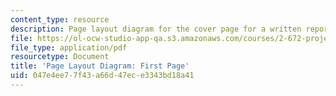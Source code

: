 ```yaml
---
content_type: resource
description: Page layout diagram for the cover page for a written report.
file: https://ol-ocw-studio-app-qa.s3.amazonaws.com/courses/2-672-project-laboratory-spring-2009/047e4ee77f43a66d47ece3343bd18a41_first.pdf
file_type: application/pdf
resourcetype: Document
title: 'Page Layout Diagram: First Page'
uid: 047e4ee7-7f43-a66d-47ec-e3343bd18a41
---
```

